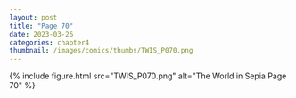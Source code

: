 ```yaml
---
layout: post
title: "Page 70"
date: 2023-03-26
categories: chapter4
thumbnail: /images/comics/thumbs/TWIS_P070.png
---
```


{% include figure.html src="TWIS_P070.png" alt="The World in Sepia Page 70" %}